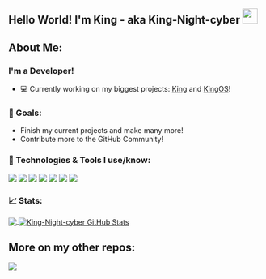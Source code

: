 ## Hello World! I'm King - aka King-Night-cyber <img src="https://raw.githubusercontent.com/MartinHeinz/MartinHeinz/master/wave.gif" width="30px">

## About Me:
### I'm a Developer!
- 💻 Currently working on my biggest projects: [King](https://github.com/King-Night-cyber/King "King programming Language")  and [KingOS](https://github.com/King-Night-cyber)!

### 🎯 Goals:
* Finish my current projects and make many more!
* Contribute more to the GitHub Community!

### 🔧 Technologies & Tools I use/know:
![](https://img.shields.io/badge/OS-Linux-informational?style=flat&logo=linux&logoColor=white&color=2bbc8a)
![](https://img.shields.io/badge/Editor-SublimeText-informational?style=flat&logo=sublimetext&logoColor=white&color=2bbc8a)
![](https://img.shields.io/badge/Code-Python-informational?style=flat&logo=python&logoColor=white&color=2bbc8a)
![](https://img.shields.io/badge/Code-CSharp-informational?style=flat&logo=c-sharp&logoColor=white&color=2bbc8a)
![](https://img.shields.io/badge/Code-C-informational?style=flat&logo=c&logoColor=white&color=2bbc8a)
![](https://img.shields.io/badge/Code-Assembly-informational?style=flat&logo=assemblyscript&logoColor=white&color=2bbc8a)
![](https://img.shields.io/badge/Code-P5.js-informational?style=flat&logo=p5dotjs&logoColor=white&color=2bbc8a)

### 📈 Stats:
<a href="https://github.com/King-Night-cyber/King-Night-cyber">
  <img align="center" src="https://github-readme-stats.vercel.app/api/top-langs/?username=King-Night-cyber&hide=java,html,tex&title_color=ffffff&text_color=c9cacc&icon_color=2bbc8a&bg_color=1d1f21" />
</a>
<a href="https://github.com/King-Night-cyber/King-Night-cyber">
  <img align="center" src="https://github-readme-stats.vercel.app/api?username=King-Night-cyber&show_icons=true&line_height=27&count_private=true&title_color=ffffff&text_color=c9cacc&icon_color=2bbc8a&bg_color=1d1f21" alt="King-Night-cyber GitHub Stats" />
</a>

## More on my other repos:

<a href="https://github.com/King-Night-cyber/King">
  <img align="center" src="https://github-readme-stats.vercel.app/api/pin/?username=King-Night-cyber&repo=King&title_color=ffffff&text_color=c9cacc&icon_color=2bbc8a&bg_color=1d1f21" />
</a>
